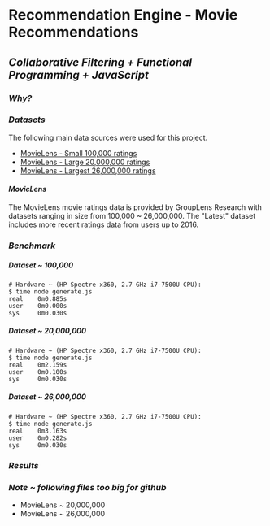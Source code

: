 # Recommendation Engine - Movie Recommendations

## *Collaborative Filtering + Functional Programming + JavaScript*


### *Why?*


### *Datasets*

The following main data sources were used for this project.

- [MovieLens - Small 100,000 ratings](http://grouplens.org/datasets/movielens/)
- [MovieLens - Large 20,000,000 ratings](http://grouplens.org/datasets/movielens/20m/)
- [MovieLens - Largest 26,000,000 ratings](http://grouplens.org/datasets/movielens/latest/)


#### *MovieLens*

The MovieLens movie ratings data is provided by GroupLens Research with datasets ranging in size from 100,000 ~ 26,000,000. The "Latest" dataset includes more recent ratings data from users up to 2016.

<!-- ### *JavaScript Implementation* -->

### *Benchmark*

##### *Dataset ~ 100,000*

```
# Hardware ~ (HP Spectre x360, 2.7 GHz i7-7500U CPU):
$ time node generate.js
real    0m0.885s
user    0m0.000s
sys     0m0.030s
```

##### *Dataset ~ 20,000,000*

```
# Hardware ~ (HP Spectre x360, 2.7 GHz i7-7500U CPU):
$ time node generate.js
real    0m2.159s
user    0m0.100s
sys     0m0.030s
```

##### *Dataset ~ 26,000,000*

```
# Hardware ~ (HP Spectre x360, 2.7 GHz i7-7500U CPU):
$ time node generate.js
real    0m3.163s
user    0m0.282s
sys     0m0.030s
```

### *Results*


### *Note ~ following files too big for github*

 - MovieLens ~ 20,000,000
 - MovieLens ~ 26,000,000



<!-- ## *Next Steps*

This preliminary system can be developed further in a number of way -->
